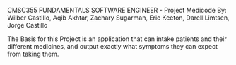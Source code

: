 CMSC355 FUNDAMENTALS SOFTWARE ENGINEER - Project Medicode
By: Wilber Castillo, Aqib Akhtar, Zachary Sugarman, Eric Keeton, Darell Limtsen, Jorge Castillo

The Basis for this Project is an application that can intake patients 
and their different medicines, and output exactly what symptoms they 
can expect from taking them.
